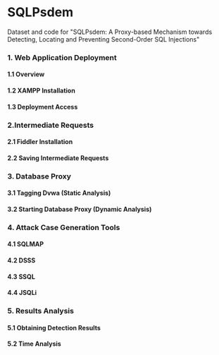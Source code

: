 # SQLPsdem
Dataset and code for "SQLPsdem: A Proxy-based Mechanism towards Detecting, Locating and Preventing Second-Order SQL Injections"

###  1. Web Application Deployment
   #### 1.1 Overview
   #### 1.2 XAMPP Installation 
   #### 1.3 Deployment Access
###  2.Intermediate Requests 
   #### 2.1 Fiddler Installation
   #### 2.2 Saving Intermediate Requests
###  3. Database Proxy
   #### 3.1 Tagging Dvwa (Static Analysis) 
   #### 3.2 Starting Database Proxy (Dynamic Analysis)
###  4. Attack Case Generation Tools
   #### 4.1 SQLMAP
   #### 4.2 DSSS
   #### 4.3 SSQL
   #### 4.4 JSQLi
###  5. Results Analysis
   #### 5.1 Obtaining Detection Results
   #### 5.2 Time Analysis
